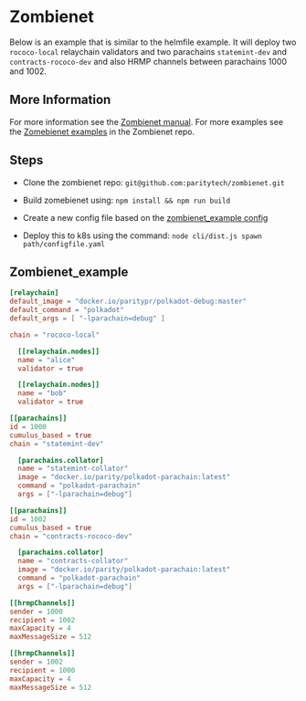 # Zombienet

Below is an example that is similar to the helmfile example. It will deploy two `rococo-local` relaychain validators and two parachains `statemint-dev` and `contracts-rococo-dev` and also HRMP channels between parachains 1000 and 1002.

## More Information

For more information see the [Zombienet manual](https://paritytech.github.io/zombienet/). For more examples see the [Zomebienet examples](https://github.com/paritytech/zombienet/tree/main/examples) in the Zombienet repo.

## Steps

- Clone the zombienet repo: `git@github.com:paritytech/zombienet.git`

- Build zomebienet using: `npm install && npm run build`

- Create a new config file based on the [zombienet_example config](#zombienet_example)

- Deploy this to k8s using the command: `node cli/dist.js spawn path/configfile.yaml`

## Zombienet_example

```toml
[relaychain]
default_image = "docker.io/paritypr/polkadot-debug:master"
default_command = "polkadot"
default_args = [ "-lparachain=debug" ]

chain = "rococo-local"

  [[relaychain.nodes]]
  name = "alice"
  validator = true

  [[relaychain.nodes]]
  name = "bob"
  validator = true

[[parachains]]
id = 1000
cumulus_based = true
chain = "statemint-dev"

  [parachains.collator]
  name = "statemint-collator"
  image = "docker.io/parity/polkadot-parachain:latest"
  command = "polkadot-parachain"
  args = ["-lparachain=debug"]

[[parachains]]
id = 1002
cumulus_based = true
chain = "contracts-rococo-dev"

  [parachains.collator]
  name = "contracts-collator"
  image = "docker.io/parity/polkadot-parachain:latest"
  command = "polkadot-parachain"
  args = ["-lparachain=debug"]

[[hrmpChannels]]
sender = 1000
recipient = 1002
maxCapacity = 4
maxMessageSize = 512

[[hrmpChannels]]
sender = 1002
recipient = 1000
maxCapacity = 4
maxMessageSize = 512
```
